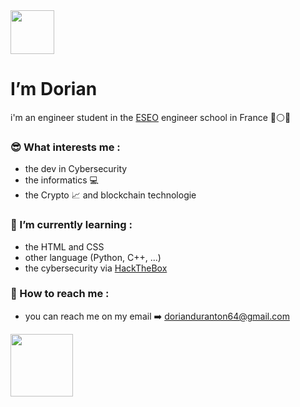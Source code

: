 <picture>
  <source media="(prefers-color-scheme: dark)" srcset="="https://media4.giphy.com/media/4Z4FRLEzoSwivZP1SI/giphy.gif?cid=ecf05e47c09td67vy6nnrscpsshzl3l30qhgyqa535fwon6r&rid=giphy.gif&ct=s" width="70">
  <img src="https://user-images.githubusercontent.com/25423296/163456779-a8556205-d0a5-45e2-ac17-42d089e3c3f8.png" width="70">
</picture>

 
# I’m Dorian 
i'm an engineer student in the [ESEO](http://eseo.fr) engineer school in France :large_blue_circle::white_circle::red_circle:

### :sunglasses: What interests me :
- the dev in Cybersecurity 
- the informatics :computer:
- the Crypto :chart_with_upwards_trend: and blockchain technologie
### 🌱 I’m currently learning :
- the HTML and CSS
- other language (Python, C++, ...)
- the cybersecurity via [HackTheBox](http://hackthebox.com)
### :e-mail: How to reach me :
- you can reach me on my email :arrow_right: dorianduranton64@gmail.com

<img src="https://media3.giphy.com/media/xUOxeRP7tdqPm1M4CI/200w.webp?cid=ecf05e47q7maiff03kjybo93imm450g70dirgrl150gw2jaq&rid=200w.webp&ct=s" width="100">


<!---
dd6478/dd6478 is a ✨ special ✨ repository because its `README.md` (this file) appears on your GitHub profile.
You can click the Preview link to take a look at your changes.
--->
